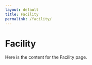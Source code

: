 ```yaml
---
layout: default
title: Facility
permalink: /facility/
---
```


# Facility

Here is the content for the Facility page.
